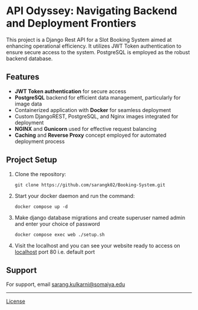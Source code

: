 
# API Odyssey: Navigating Backend and Deployment Frontiers

This project is a Django Rest API for a Slot Booking System aimed at enhancing operational efficiency. It utilizes JWT Token authentication to ensure secure access to the system. PostgreSQL is employed as the robust backend database.

## Features

- **JWT Token authentication** for secure access
- **PostgreSQL** backend for efficient data management, particularly for image data
- Containerized application with **Docker** for seamless deployment
- Custom DjangoREST, PostgreSQL, and Nginx images integrated for deployment
- **NGINX** and **Gunicorn** used for effective request balancing
- **Caching** and **Reverse Proxy** concept employed for automated deployment process

## Project Setup

1. Clone the repository:

   ```shell
   git clone https://github.com/sarangk02/Booking-System.git
   ```

2. Start your docker daemon and run the command:
    ```shell
    docker compose up -d
    ```

3. Make django database migrations and create superuser named admin and enter your choice of password
    ```shell
    docker compose exec web ./setup.sh
    ```

4. Visit the localhost and you can see your website ready to access on [localhost](http://localhost:80) port 80 i.e. default port

## Support
For support, email sarang.kulkarni@somaiya.edu

***

[License](https://choosealicense.com/licenses/mit/)